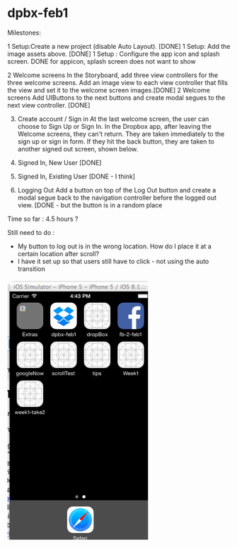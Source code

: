 # dpbx-feb1

Milestones: 



1 Setup:Create a new project (disable Auto Layout). [DONE]
1 Setup: Add the image assets above. [DONE]
1 Setup : Configure the app icon and splash screen. DONE for appicon, splash screen does not want to show

2 Welcome screens In the Storyboard, add three view controllers for the three welcome screens. 
Add an image view to each view controller that fills the view and set it to the welcome screen images.[DONE]
2 Welcome screens Add UIButtons to the next buttons and create modal segues to the next view controller. [DONE]

3. Create account / Sign in
At the last welcome screen, the user can choose to Sign Up or Sign In. 
In the Dropbox app, after leaving the Welcome screens, they can't return. 
They are taken immediately to the sign up or sign in form. If they hit the back button, they are taken to another signed out screen, shown below.




3. Signed In, New User [DONE]


4. Signed In, Existing User
[DONE - I think]

5. Logging Out
Add a button on top of the Log Out button and create a modal segue back to the navigation controller before the logged out view.
[DONE - but the button is in a random place

Time so far : 4.5 hours ? 

Still need to do : 
- My button to log out is in the wrong location. How do I place it at a certain location after scroll?
- I have it set up so that users still have to click - not using the auto transition





![Video Walkthrough](https://github.com/mayavenkatraman/dpbx-feb1/blob/master/Base.lproj/dpbx-feb2.gif)
